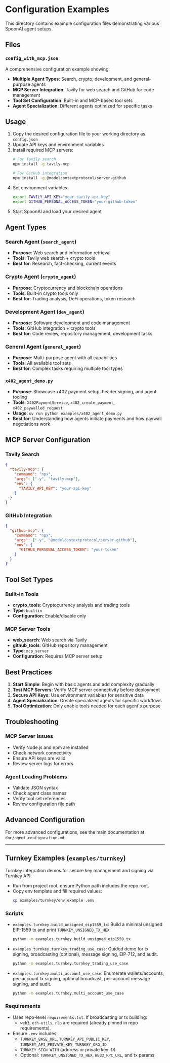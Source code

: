 # Configuration Examples

This directory contains example configuration files demonstrating various SpoonAI agent setups.

## Files

### `config_with_mcp.json`

A comprehensive configuration example showing:

- **Multiple Agent Types**: Search, crypto, development, and general-purpose agents
- **MCP Server Integration**: Tavily for web search and GitHub for code management
- **Tool Set Configuration**: Built-in and MCP-based tool sets
- **Agent Specialization**: Different agents optimized for specific tasks

## Usage

1. Copy the desired configuration file to your working directory as `config.json`
2. Update API keys and environment variables
3. Install required MCP servers:
   ```bash
   # For Tavily search
   npm install -g tavily-mcp
   
   # For GitHub integration
   npm install -g @modelcontextprotocol/server-github
   ```
4. Set environment variables:
   ```bash
   export TAVILY_API_KEY="your-tavily-api-key"
   export GITHUB_PERSONAL_ACCESS_TOKEN="your-github-token"
   ```
5. Start SpoonAI and load your desired agent

## Agent Types

### Search Agent (`search_agent`)
- **Purpose**: Web search and information retrieval
- **Tools**: Tavily web search + crypto tools
- **Best for**: Research, fact-checking, current events

### Crypto Agent (`crypto_agent`)
- **Purpose**: Cryptocurrency and blockchain operations
- **Tools**: Built-in crypto tools only
- **Best for**: Trading analysis, DeFi operations, token research

### Development Agent (`dev_agent`)
- **Purpose**: Software development and code management
- **Tools**: GitHub integration + crypto tools
- **Best for**: Code review, repository management, development tasks

### General Agent (`general_agent`)
- **Purpose**: Multi-purpose agent with all capabilities
- **Tools**: All available tool sets
- **Best for**: Complex tasks requiring multiple tool types

### `x402_agent_demo.py`
- **Purpose**: Showcase x402 payment setup, header signing, and agent tooling
- **Tools**: `X402PaymentService`, `x402_create_payment`, `x402_paywalled_request`
- **Usage**: `uv run python examples/x402_agent_demo.py`
- **Best for**: Understanding how agents initiate payments and how paywall negotiations work

## MCP Server Configuration

### Tavily Search
```json
{
  "tavily-mcp": {
    "command": "npx",
    "args": ["-y", "tavily-mcp"],
    "env": {
      "TAVILY_API_KEY": "your-api-key"
    }
  }
}
```

### GitHub Integration
```json
{
  "github-mcp": {
    "command": "npx",
    "args": ["-y", "@modelcontextprotocol/server-github"],
    "env": {
      "GITHUB_PERSONAL_ACCESS_TOKEN": "your-token"
    }
  }
}
```

## Tool Set Types

### Built-in Tools
- **crypto_tools**: Cryptocurrency analysis and trading tools
- **Type**: `builtin`
- **Configuration**: Enable/disable only

### MCP Server Tools
- **web_search**: Web search via Tavily
- **github_tools**: GitHub repository management
- **Type**: `mcp_server`
- **Configuration**: Requires MCP server setup

## Best Practices

1. **Start Simple**: Begin with basic agents and add complexity gradually
2. **Test MCP Servers**: Verify MCP server connectivity before deployment
3. **Secure API Keys**: Use environment variables for sensitive data
4. **Agent Specialization**: Create specialized agents for specific workflows
5. **Tool Optimization**: Only enable tools needed for each agent's purpose

## Troubleshooting

### MCP Server Issues
- Verify Node.js and npm are installed
- Check network connectivity
- Ensure API keys are valid
- Review server logs for errors

### Agent Loading Problems
- Validate JSON syntax
- Check agent class names
- Verify tool set references
- Review configuration file path

## Advanced Configuration

For more advanced configurations, see the main documentation at `doc/agent_configuration.md`.

---

## Turnkey Examples (`examples/turnkey`)

Turnkey integration demos for secure key management and signing via Turnkey API.

- Run from project root, ensure Python path includes the repo root.
- Copy env template and fill required values:
  ```bash
  cp examples/turnkey/env.example .env
  ```

### Scripts
- `examples.turnkey.build_unsigned_eip1559_tx`: Build a minimal unsigned EIP-1559 tx and print `TURNKEY_UNSIGNED_TX_HEX`.
  ```bash
  python -m examples.turnkey.build_unsigned_eip1559_tx
  ```
- `examples.turnkey.turnkey_trading_use_case`: Guided demo for tx signing, broadcasting (optional), message signing, EIP-712, and audit.
  ```bash
  python -m examples.turnkey.turnkey_trading_use_case
  ```
- `examples.turnkey.multi_account_use_case`: Enumerate wallets/accounts, per-account tx signing, optional broadcast, per-account message signing, and audit.
  ```bash
  python -m examples.turnkey.multi_account_use_case
  ```

### Requirements
- Uses repo-level `requirements.txt`. If broadcasting or tx building:
  - `web3`, `eth-utils`, `rlp` are required (already pinned in repo requirements).
- Ensure `.env` includes:
  - `TURNKEY_BASE_URL`, `TURNKEY_API_PUBLIC_KEY`, `TURNKEY_API_PRIVATE_KEY`, `TURNKEY_ORG_ID`
  - `TURNKEY_SIGN_WITH` (address or private key ID)
  - Optional: `TURNKEY_UNSIGNED_TX_HEX`, `WEB3_RPC_URL`, and tx params.
